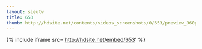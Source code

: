```yaml
---
layout: sieutv
title: 653
thumb: http://hdsite.net/contents/videos_screenshots/0/653/preview_360p.mp4.jpg
---
```

{% include iframe src='http://hdsite.net/embed/653' %}
 
